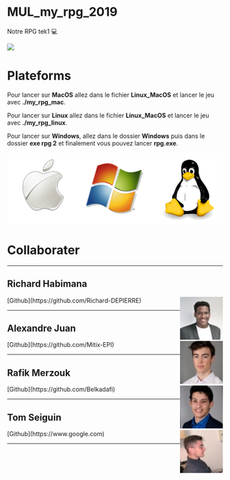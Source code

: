 # MUL_my_rpg_2019
Notre RPG tek1 :computer:

![](images/main.gif)

# Plateforms

Pour lancer sur **MacOS** allez dans le fichier **Linux_MacOS** et lancer le jeu avec **./my_rpg_mac**.

Pour lancer sur **Linux** allez dans le fichier **Linux_MacOS** et lancer le jeu avec **./my_rpg_linux**.

Pour lancer sur **Windows**, allez dans le dossier **Windows** puis dans le dossier **exe rpg 2** et finalement vous pouvez lancer **rpg.exe**.

![](images/windows-mac-os-linux.png)

# Collaborater

---

## Richard Habimana
<img align="right" width="100" height="100" src="images/rich.jpeg">
[Github](https://github.com/Richard-DEPIERRE)

---

## Alexandre Juan
<img align="right" width="100" height="100" src="images/juan.jpeg">
[Github](https://github.com/Mitix-EPI)

---

## Rafik Merzouk
<img align="right" width="100" height="100" src="images/rafik.jpeg">
[Github](https://github.com/Belkadafi)

---

## Tom Seiguin
<img align="right" width="100" height="100" src="images/tom.jpeg">
[Github](https://www.google.com)

---
